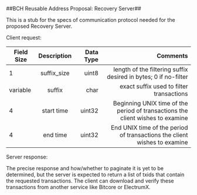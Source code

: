 ##BCH Reusable Address Proposal: Recovery Server##

This is a stub for the specs of communication protocol needed for the proposed Recovery Server.

Client request: 

| Field Size | Description | Data Type  | Comments |
| -----------|:-----------:| ----------:|---------:|
| 1 | suffix_size | uint8 | length of the filtering suffix desired in bytes; 0 if no-filter |
| variable | suffix | char | exact suffix used to filter transactions |
| 4 | start time | uint32 | Beginning UNIX time of the period of transactions the client wishes to examine |
| 4 | end time | uint32 | End UNIX time of the period of transactions the client wishes to examine | 

Server response:

The precise response and how/whether to paginate it is yet to be determined, but the server is expected to return a list of txids that contain the requested transactions. The client can download and verify these transactions from another service like Bitcore or ElectrumX. 

